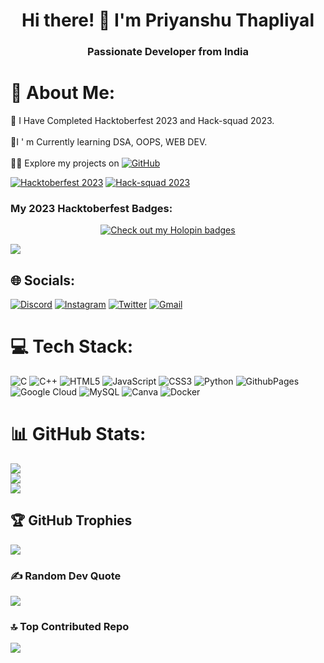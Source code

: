 <h1 align="center">Hi there! 👋 I'm Priyanshu Thapliyal</h1>
<h3 align="center">Passionate Developer from India</h3>

# 💫 About Me:

🔭 I Have Completed Hacktoberfest 2023 and Hack-squad 2023.<br><br>🌱I ' m Currently learning DSA, OOPS, WEB DEV.<br><br>
👨‍💻 Explore my projects on [![GitHub](https://img.shields.io/badge/GitHub-%23121011.svg?style=social&logo=github&logoColor=white)](https://github.com/Priyanshuthapliyal2005/)<br>

[![Hacktoberfest 2023](https://img.shields.io/badge/Hacktoberfest-2023-blueviolet)](https://hacktoberfest.com/)
[![Hack-squad 2023](https://img.shields.io/badge/Hack--squad-2023-brightgreen)](https://www.hacksquad.dev/team/checkmate-4yRyh/)
### My 2023 Hacktoberfest Badges:
<p align="center">
  <a href="https://holopin.io/@priyanshuthapliyal2005">
    <img src="https://holopin.me/priyanshuthapliyal2005" alt="Check out my Holopin badges" />
  </a>
</p>

[![](https://visitcount.itsvg.in/api?id=Priyanshuthapliyal2005&icon=8&color=0)](https://visitcount.itsvg.in)

## 🌐 Socials:
[![Discord](https://img.shields.io/badge/Discord-%237289DA.svg?logo=discord&logoColor=white)](https://discord.gg/kgefrctvvS)
[![Instagram](https://img.shields.io/badge/Instagram-%23E4405F.svg?logo=Instagram&logoColor=white)](https://instagram.com/priyanshu_1_1_) 
[![Twitter](https://img.shields.io/badge/Twitter-%231DA1F2.svg?logo=Twitter&logoColor=white)](https://twitter.com/@DevPriyanshuY) 
[![Gmail](https://img.shields.io/badge/Gmail-%23D14836.svg?logo=gmail&logoColor=white)](mailto:priyanshuthapliyal2005@gmail.com)


# 💻 Tech Stack:
![C](https://img.shields.io/badge/c-%2300599C.svg?style=for-the-badge&logo=c&logoColor=white) ![C++](https://img.shields.io/badge/c++-%2300599C.svg?style=for-the-badge&logo=c%2B%2B&logoColor=white) ![HTML5](https://img.shields.io/badge/html5-%23E34F26.svg?style=for-the-badge&logo=html5&logoColor=white) ![JavaScript](https://img.shields.io/badge/javascript-%23323330.svg?style=for-the-badge&logo=javascript&logoColor=%23F7DF1E) ![CSS3](https://img.shields.io/badge/css3-%231572B6.svg?style=for-the-badge&logo=css3&logoColor=white) ![Python](https://img.shields.io/badge/python-3670A0?style=for-the-badge&logo=python&logoColor=ffdd54) ![GithubPages](https://img.shields.io/badge/github%20pages-121013?style=for-the-badge&logo=github&logoColor=white) ![Google Cloud](https://img.shields.io/badge/GoogleCloud-%234285F4.svg?style=for-the-badge&logo=google-cloud&logoColor=white) ![MySQL](https://img.shields.io/badge/mysql-%2300000f.svg?style=for-the-badge&logo=mysql&logoColor=white) ![Canva](https://img.shields.io/badge/Canva-%2300C4CC.svg?style=for-the-badge&logo=Canva&logoColor=white) ![Docker](https://img.shields.io/badge/docker-%230db7ed.svg?style=for-the-badge&logo=docker&logoColor=white)


# 📊 GitHub Stats:
![](https://github-readme-stats.vercel.app/api?username=Priyanshuthapliyal2005&theme=tokyonight&hide_border=false&include_all_commits=false&count_private=true)<br/>
![](https://github-readme-streak-stats.herokuapp.com/?user=Priyanshuthapliyal2005&theme=tokyonight&hide_border=false)<br/>
![](https://github-readme-stats.vercel.app/api/top-langs/?username=Priyanshuthapliyal2005&theme=tokyonight&hide_border=false&include_all_commits=false&count_private=true&layout=compact)

## 🏆 GitHub Trophies
![](https://github-profile-trophy.vercel.app/?username=Priyanshuthapliyal2005&theme=onedark&no-frame=true&no-bg=false&margin-w=4)

### ✍️ Random Dev Quote
![](https://quotes-github-readme.vercel.app/api?type=horizontal&theme=radical)

### 🔝 Top Contributed Repo
![](https://github-contributor-stats.vercel.app/api?username=Priyanshuthapliyal2005&limit=5&theme=tokyonight&combine_all_yearly_contributions=true)

